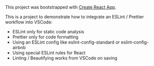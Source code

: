This project was bootstrapped with [Create React App](https://github.com/facebook/create-react-app).

This is a project to demonstrate how to integrate an ESLint / Prettier workflow into VSCode:

- ESLint only for static code analysis
- Prettier only for code formatting
- Using an ESLint config like eslint-config-standard or eslint-config-airbnb
- Using special ESLint rules for React
- Linting / Beautifying works from VSCode on saving
